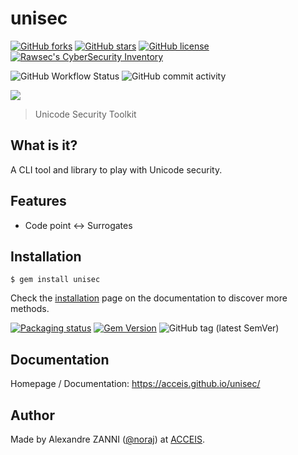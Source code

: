 # unisec

[![GitHub forks](https://img.shields.io/github/forks/acceis/unisec)](https://github.com/acceis/unisec/network)
[![GitHub stars](https://img.shields.io/github/stars/acceis/unisec)](https://github.com/acceis/unisec/stargazers)
[![GitHub license](https://img.shields.io/github/license/acceis/unisec)](https://github.com/acceis/unisec/blob/master/LICENSE)
[![Rawsec's CyberSecurity Inventory](https://inventory.raw.pm/img/badges/Rawsec-inventoried-FF5050_flat.svg)](https://inventory.raw.pm/tools.html#unisec)

![GitHub Workflow Status](https://img.shields.io/github/actions/workflow/status/acceis/unisec/ruby.yml?branch=master)
![GitHub commit activity](https://img.shields.io/github/commit-activity/y/acceis/unisec)

![](https://acceis.github.io/unisec/_media/unisec-logo.png)

> Unicode Security Toolkit

## What is it?

A CLI tool and library to play with Unicode security.

## Features

- Code point ↔️ Surrogates

## Installation

```plaintext
$ gem install unisec
```

Check the [installation](https://acceis.github.io/unisec/#/pages/install) page on the documentation to discover more methods.

[![Packaging status](https://repology.org/badge/vertical-allrepos/unisec.svg)](https://repology.org/project/unisec/versions)
[![Gem Version](https://badge.fury.io/rb/unisec.svg)](https://badge.fury.io/rb/unisec)
![GitHub tag (latest SemVer)](https://img.shields.io/github/tag/acceis/unisec)

## Documentation

Homepage / Documentation: https://acceis.github.io/unisec/

## Author

Made by Alexandre ZANNI ([@noraj](https://pwn.by/noraj/)) at [ACCEIS](https://www.acceis.fr/).
